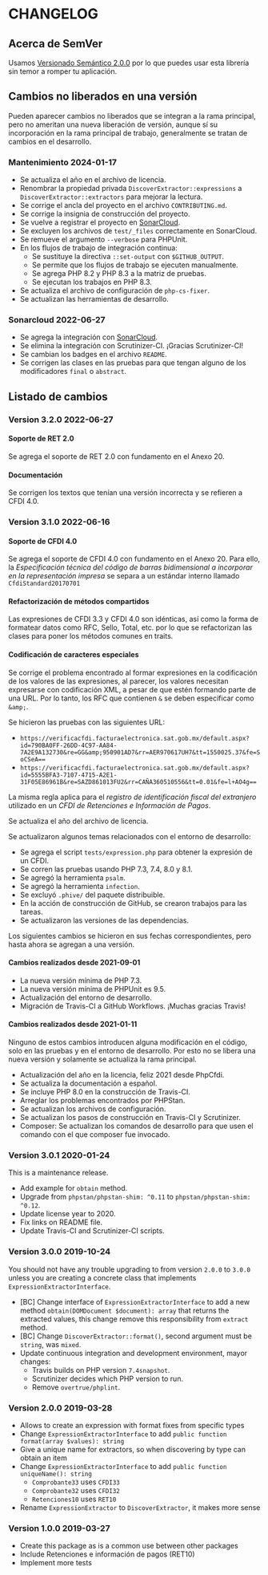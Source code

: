 # CHANGELOG

## Acerca de SemVer

Usamos [Versionado Semántico 2.0.0](SEMVER.md) por lo que puedes usar esta librería sin temor a romper tu aplicación.

## Cambios no liberados en una versión

Pueden aparecer cambios no liberados que se integran a la rama principal, pero no ameritan una nueva liberación de
versión, aunque sí su incorporación en la rama principal de trabajo, generalmente se tratan de cambios en el desarrollo.

### Mantenimiento 2024-01-17

- Se actualiza el año en el archivo de licencia.
- Renombrar la propiedad privada `DiscoverExtractor::expressions` a `DiscoverExtractor::extractors` para mejorar la lectura.
- Se corrige el ancla del proyecto en el archivo `CONTRIBUTING.md`.
- Se corrige la insignia de construcción del proyecto.
- Se vuelve a registrar el proyecto en [SonarCloud](https://sonarcloud.io/project/overview?id=phpcfdi_cfdi-expresiones).
- Se excluyen los archivos de `test/_files` correctamente en SonarCloud.
- Se remueve el argumento `--verbose` para PHPUnit.
- En los flujos de trabajo de integración continua:
  - Se sustituye la directiva `::set-output` con `$GITHUB_OUTPUT`.
  - Se permite que los flujos de trabajo se ejecuten manualmente.
  - Se agrega PHP 8.2 y PHP 8.3 a la matriz de pruebas.
  - Se ejecutan los trabajos en PHP 8.3.
- Se actualiza el archivo de configuración de `php-cs-fixer`.
- Se actualizan las herramientas de desarrollo.

### Sonarcloud 2022-06-27

- Se agrega la integración con [SonarCloud](https://sonarcloud.io/project/overview?id=phpcfdi_cfdi-expresiones).
- Se elimina la integración con Scrutinizer-CI. ¡Gracias Scrutinizer-CI! 
- Se cambian los badges en el archivo `README`.
- Se corrigen las clases en las pruebas para que tengan alguno de los modificadores `final` o `abstract`.

## Listado de cambios

### Version 3.2.0 2022-06-27

#### Soporte de RET 2.0

Se agrega el soporte de RET 2.0 con fundamento en el Anexo 20.

#### Documentación

Se corrigen los textos que tenían una versión incorrecta y se refieren a CFDI 4.0.

### Version 3.1.0 2022-06-16

#### Soporte de CFDI 4.0

Se agrega el soporte de CFDI 4.0 con fundamento en el Anexo 20.
Para ello, la *Especificación técnica del código de barras bidimensional a incorporar en la representación impresa*
se separa a un estándar interno llamado `CfdiStandard20170701`

#### Refactorización de métodos compartidos

Las expresiones de CFDI 3.3 y CFDI 4.0 son idénticas, así como la forma de formatear datos como RFC, Sello, Total, etc. 
por lo que se refactorizan las clases para poner los métodos comunes en traits.

#### Codificación de caracteres especiales

Se corrige el problema encontrado al formar expresiones en la codificación de los valores de las expresiones,
al parecer, los valores necesitan expresarse con codificación XML, a pesar de que estén formando parte de una URL.
Por lo tanto, los RFC que contienen `&` se deben especificar como `&amp;`.

Se hicieron las pruebas con las siguientes URL:

- `https://verificacfdi.facturaelectronica.sat.gob.mx/default.aspx?id=790BA0FF-26DD-4C97-AA84-7A2E9A132730&re=GG&amp;950901AD7&rr=AER970617UH7&tt=1550025.37&fe=SoCSeA==`
- `https://verificacfdi.facturaelectronica.sat.gob.mx/default.aspx?id=5555BFA3-7107-4715-A2E1-31F05E86961B&re=SAZD861013FU2&rr=CAÑA360510556&tt=0.01&fe=l+AO4g==`

La misma regla aplica para el *registro de identificación fiscal del extranjero* utilizado en un
*CFDI de Retenciones e Información de Pagos*.

Se actualiza el año del archivo de licencia.

Se actualizaron algunos temas relacionados con el entorno de desarrollo:

- Se agrega el script `tests/expression.php` para obtener la expresión de un CFDI.
- Se corren las pruebas usando PHP 7.3, 7.4, 8.0 y 8.1.
- Se agregó la herramienta `psalm`.
- Se agregó la herramienta `infection`.
- Se excluyó `.phive/` del paquete distribuible.
- En la acción de construcción de GitHub, se crearon trabajos para las tareas.
- Se actualizaron las versiones de las dependencias.

Los siguientes cambios se hicieron en sus fechas correspondientes, pero hasta ahora se agregan a una versión.

#### Cambios realizados desde 2021-09-01

- La nueva versión mínima de PHP 7.3.
- La nueva versión mínima de PHPUnit es 9.5.
- Actualización del entorno de desarrollo.
- Migración de Travis-CI a GitHub Workflows. ¡Muchas gracias Travis!

#### Cambios realizados desde 2021-01-11

Ninguno de estos cambios introducen alguna modificación en el código, solo en las pruebas y en el entorno de desarrollo.
Por esto no se libera una nueva versión y solamente se actualiza la rama principal.

- Actualización del año en la licencia, feliz 2021 desde PhpCfdi.
- Se actualiza la documentación a español.
- Se incluye PHP 8.0 en la construcción de Travis-CI.
- Arreglar los problemas encontrados por PHPStan.
- Se actualizan los archivos de configuración.
- Se actualizan los pasos de construcción en Travis-CI y Scrutinizer.
- Composer: Se actualizan los comandos de desarrollo para que usen el comando con el que composer fue invocado.

### Version 3.0.1 2020-01-24

This is a maintenance release.

- Add example for `obtain` method.
- Upgrade from `phpstan/phpstan-shim: ^0.11` to `phpstan/phpstan-shim: ^0.12`.
- Update license year to 2020.
- Fix links on README file.
- Update Travis-CI and Scrutinizer-CI scripts.

### Version 3.0.0 2019-10-24

You should not have any trouble upgrading to from version `2.0.0` to `3.0.0` unless you are creating a concrete
class that implements `ExpressionExtractorInterface`. 

- [BC] Change interface of `ExpressionExtractorInterface` to add a new method `obtain(DOMDocument $document): array`
  that returns the extracted values, this change remove this responsibility from `extract` method.
- [BC] Change `DiscoverExtractor::format()`, second argument must be `string`, was `mixed`.
- Update continuous integration and development environment, mayor changes:
    - Travis builds on PHP version `7.4snapshot`.
    - Scrutinizer decides which PHP version to run.
    - Remove `overtrue/phplint`.

### Version 2.0.0 2019-03-28

- Allows to create an expression with format fixes from specific types
- Change `ExpressionExtractorInterface` to add `public function format(array $values): string`
- Give a unique name for extractors, so when discovering by type can obtain an item
- Change `ExpressionExtractorInterface` to add `public function uniqueName(): string`
    - `Comprobante33` uses `CFDI33`
    - `Comprobante32` uses `CFDI32`
    - `Retenciones10` uses `RET10`
- Rename `ExpressionExtractor` to `DiscoverExtractor`, it makes more sense

### Version 1.0.0 2019-03-27

- Create this package as is a common use between other packages
- Include Retenciones e información de pagos (RET10)
- Implement more tests
